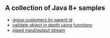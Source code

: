 ## A collection of Java 8+ samples

* [group customers by parent id](/src/test/groovy/com/apulbere/lagos/collector/GroupCollectorSpec.groovy)
* [validate object in depth using functions](/src/test/groovy/com/apulbere/lagos/validator/ValidatorSpec.groovy)
* [piped input/output stream](/src/test/groovy/com/apulbere/lagos/pipedstream/InputStreamForkSpec)